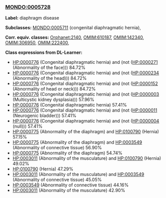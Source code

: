 
### [MONDO:0005728](http://purl.obolibrary.org/obo/MONDO_0005728)
**Label:** diaphragm disease

**Subclasses:** [MONDO:0005711](http://purl.obolibrary.org/obo/MONDO_0005711) (congenital diaphragmatic hernia), 

**Corr. equiv. classes:** [Orphanet:2140](http://www.orpha.net/ORDO/Orphanet_2140), [OMIM:610187](http://purl.obolibrary.org/obo/OMIM_610187), [OMIM:142340](http://purl.obolibrary.org/obo/OMIM_142340), [OMIM:306950](http://purl.obolibrary.org/obo/OMIM_306950), [OMIM:222400](http://purl.obolibrary.org/obo/OMIM_222400), 

**Class expressions from DL-Learner:**

- [HP:0000776](http://purl.obolibrary.org/obo/HP_0000776) (Congenital diaphragmatic hernia) and (not ([HP:0000271](http://purl.obolibrary.org/obo/HP_0000271) (Abnormality of the face))) 84.72%
- [HP:0000776](http://purl.obolibrary.org/obo/HP_0000776) (Congenital diaphragmatic hernia) and (not ([HP:0000234](http://purl.obolibrary.org/obo/HP_0000234) (Abnormality of the head))) 84.72%
- [HP:0000776](http://purl.obolibrary.org/obo/HP_0000776) (Congenital diaphragmatic hernia) and (not ([HP:0000152](http://purl.obolibrary.org/obo/HP_0000152) (Abnormality of head or neck))) 84.72%
- [HP:0000776](http://purl.obolibrary.org/obo/HP_0000776) (Congenital diaphragmatic hernia) and (not ([HP:0000003](http://purl.obolibrary.org/obo/HP_0000003) (Multicystic kidney dysplasia))) 57.96%
- [HP:0000776](http://purl.obolibrary.org/obo/HP_0000776) (Congenital diaphragmatic hernia) 57.41%
- [HP:0000776](http://purl.obolibrary.org/obo/HP_0000776) (Congenital diaphragmatic hernia) and (not ([HP:0000011](http://purl.obolibrary.org/obo/HP_0000011) (Neurogenic bladder))) 57.41%
- [HP:0000776](http://purl.obolibrary.org/obo/HP_0000776) (Congenital diaphragmatic hernia) and (not ([HP:0000004](http://purl.obolibrary.org/obo/HP_0000004) (null))) 57.41%
- [HP:0000775](http://purl.obolibrary.org/obo/HP_0000775) (Abnormality of the diaphragm) and [HP:0100790](http://purl.obolibrary.org/obo/HP_0100790) (Hernia) 57.15%
- [HP:0000775](http://purl.obolibrary.org/obo/HP_0000775) (Abnormality of the diaphragm) and [HP:0003549](http://purl.obolibrary.org/obo/HP_0003549) (Abnormality of connective tissue) 56.90%
- [HP:0000775](http://purl.obolibrary.org/obo/HP_0000775) (Abnormality of the diaphragm) 54.74%
- [HP:0003011](http://purl.obolibrary.org/obo/HP_0003011) (Abnormality of the musculature) and [HP:0100790](http://purl.obolibrary.org/obo/HP_0100790) (Hernia) 49.02%
- [HP:0100790](http://purl.obolibrary.org/obo/HP_0100790) (Hernia) 47.29%
- [HP:0003011](http://purl.obolibrary.org/obo/HP_0003011) (Abnormality of the musculature) and [HP:0003549](http://purl.obolibrary.org/obo/HP_0003549) (Abnormality of connective tissue) 45.05%
- [HP:0003549](http://purl.obolibrary.org/obo/HP_0003549) (Abnormality of connective tissue) 44.16%
- [HP:0003011](http://purl.obolibrary.org/obo/HP_0003011) (Abnormality of the musculature) 42.90%


